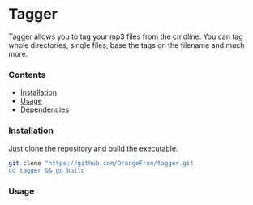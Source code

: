# Tagger

Tagger allows you to tag your mp3 files from the cmdline.
You can tag whole directories, single files, base the tags on the filename and much more.

### Contents

* [Installation](#installation)
* [Usage](#usage)
* [Dependencies](#dependencies)

### Installation

Just clone the repository and build the executable.

``` bash
git clone "https://github.com/OrangeFran/tagger.git
cd tagger && go build
```

### Usage

